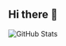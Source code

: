 ## Hi there 👋

![GitHub Stats](https://github-readme-stats.vercel.app/api?username=Poxh&show_icons=true)
